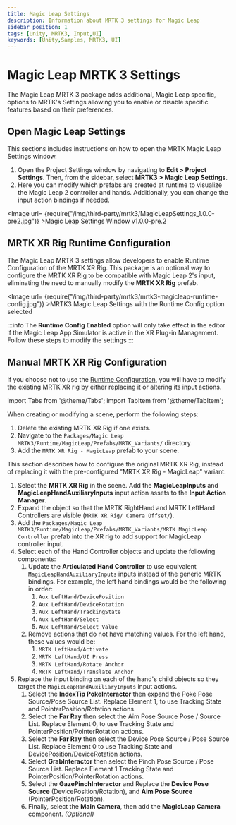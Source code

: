 ```yaml
---
title: Magic Leap Settings
description: Information about MRTK 3 settings for Magic Leap
sidebar_position: 1
tags: [Unity, MRTK3, Input,UI]
keywords: [Unity,Samples, MRTK3, UI]
---
```


# Magic Leap MRTK 3 Settings

The Magic Leap MRTK 3 package adds additional, Magic Leap specific, options to MRTK's Settings allowing you to enable or disable specific features based on their preferences.

## Open Magic Leap Settings

This sections includes instructions on how to open the MRTK Magic Leap Settings window.

 1. Open the Project Settings window by navigating to **Edit > Project Settings**. Then, from the sidebar, select **MRTK3 > Magic Leap Settings**.
 2. Here you can modify which prefabs are created at runtime to visualize the Magic Leap 2 controller and hands. Additionally, you can change the input action bindings if needed.

<Image url= {require("/img/third-party/mrtk3/MagicLeapSettings_1.0.0-pre2.jpg")} >Magic Leap Settings Window v1.0.0-pre.2</Image>


## MRTK XR Rig Runtime Configuration

The Magic Leap MRTK 3 settings allow developers to enable Runtime Configuration of the MRTK XR Rig. This package is an optional way to configure the MRTK XR Rig to be compatible with Magic Leap 2's input, eliminating the need to manually modify the **MRTK XR Rig** prefab.

<Image url= {require("/img/third-party/mrtk3/mrtk3-magicleap-runtime-config.jpg")} >MRTK3 Magic Leap Settings with the Runtime Config option selected</Image>

:::info
The **Runtime Config Enabled** option will only take effect in the editor if the Magic Leap App Simulator is active in the XR Plug-in Management. Follow these steps to modify the settings
:::

## Manual MRTK XR Rig Configuration

If you choose not to use the [Runtime Configuration](#runtime-mrtk-xr-rig-configuration), you will have to modify the existing MRTK XR rig by either replacing it or altering its input actions.


import Tabs from '@theme/Tabs';
import TabItem from '@theme/TabItem';

<Tabs>
  <TabItem value="replace" label="Use 'MRTK XR Rig - MagicLeap' Prefab" default>
When creating or modifying a scene, perform the following steps:

1. Delete the existing MRTK XR Rig if one exists.
2. Navigate to the `Packages/Magic Leap MRTK3/Runtime/MagicLeap/Prefabs/MRTK_Variants/` directory
3. Add the `MRTK XR Rig - MagicLeap` prefab to your scene.  


  </TabItem>
  <TabItem value="modify" label="Manually Edit the `MRTK XR Rig`">
This section describes how to configure the original MRTK XR Rig, instead of replacing it with the pre-configured "MRTK XR Rig - MagicLeap" variant.

1. Select the **MRTK XR Rig** in the scene. Add the **MagicLeapInputs** and **MagicLeapHandAuxiliaryInputs** input action assets to the **Input Action Manager**.
2. Expand the object so that the MRTK RightHand and MRTK LeftHand Controllers are visible (`MRTK XR Rig/ Camera Offset/`).
3. Add the `Packages/Magic Leap MRTK3/Runtime/MagicLeap/Prefabs/MRTK_Variants/MRTK MagicLeap Controller` prefab into the XR rig to add support for MagicLeap controller input.
4. Select each of the Hand Controller objects and update the following components:
   1. Update the **Articulated Hand Controller** to use equivalent `MagicLeapHandAuxiliaryInputs` inputs instead of the generic MRTK bindings. For example, the left hand bindings would be the following in order:
      1. `Aux LeftHand/DevicePosition`
      2. `Aux LeftHand/DeviceRotation`
      3. `Aux LeftHand/TrackingState`
      4. `Aux LeftHand/Select`
      5. `Aux LeftHand/Select Value`
   2. Remove actions that do not have matching values. For the left hand, these values would be:
       1. `MRTK LeftHand/Activate`
       2. `MRTK LeftHand/UI Press`
       3. `MRTK LeftHand/Rotate Anchor`
       4. `MRTK LeftHand/Translate Anchor`
5. Replace the input binding on each of the hand's child objects so they target the `MagicLeapHandAuxiliaryInputs` input actions.
   1. Select the **IndexTip PokeInteractor** then expand the Poke Pose Source/Pose Source List.
      Replace Element 1, to use Tracking State and PointerPosition/Rotation actions.
   2. Select the **Far Ray** then select the Aim Pose Source Pose / Source List. Replace Element 0, to use Tracking State and PointerPosition/PointerRotation actions.
   3. Select the **Far Ray** then select the Device Pose Source / Pose Source List. Replace Element 0 to use Tracking State and DevicePosition/DeviceRotation actions.
   4. Select **GrabInteractor** then select the Pinch Pose Source / Pose Source List. Replace Element 1 Tracking State and PointerPosition/PointerRotation actions.
   5. Select the **GazePinchInteractor** and Replace the **Device Pose Source** (DevicePosition/Rotation), and **Aim Pose Source** (PointerPosition/Rotation).
   6. Finally, select the **Main Camera**, then add the **MagicLeap Camera** component. *(Optional)*



  </TabItem>
</Tabs>
